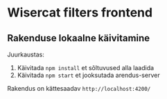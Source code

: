 # Wisercat filters frontend

## Rakenduse lokaalne käivitamine

Juurkaustas:

1. Käivitada `npm install` et sõltuvused alla laadida
2. Käivitada `npm start` et jooksutada arendus-server

Rakendus on kättesaadav `http://localhost:4200/`


